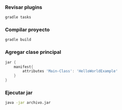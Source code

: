 ### Revisar plugins
```bash
gradle tasks
```

### Compilar proyecto
```bash
gradle build
```

### Agregar clase principal
```groovy
jar {
    manifest{
        attributes 'Main-Class': 'HelloWorldExample'
    }
}
```

### Ejecutar jar
```bash
java -jar archivo.jar
```